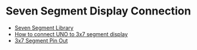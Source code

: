 # Seven Segment Display Connection

- [Seven Segment Library](https://github.com/dgduncan/SevenSegment)
- [How to connect UNO to 3x7 segment display](https://forum.arduino.cc/t/connect-arduino-uno-to-3-digit-7-segment-12-pins-display/219902/5)
- [3x7 Segment Pin Out](https://protosupplies.com/wp-content/uploads/2018/06/7-Segment-3-Digit-CC-LED-Module.jpg)